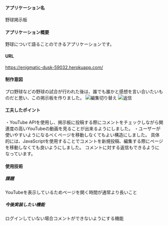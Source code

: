 #### アプリケーション名
野球掲示板
#### アプリケーション概要
野球について語ることのできるアプリケーションです。
#### URL
https://enigmatic-dusk-59032.herokuapp.com/
#### 制作意図
プロ野球などの野球の試合が行われた後は、誰でも誰かと感想を言い合いたいものだと思い、この掲示板を作りました。
![編集切り替え](https://user-images.githubusercontent.com/75056980/142479727-feb16d6b-4bc4-43c6-99ad-2176416f552c.gif)
![返信](https://user-images.githubusercontent.com/75056980/142479754-8cd3dd87-4adc-43d0-a40c-769c2510c911.gif)
#### 工夫したポイント
・YouTube APIを使用し、掲示板に投稿する際にコメントをチェックしながら関連度の高いYouTubeの動画を見ることが出来るようにしました。
・ユーザーが使いやすいようになるべくページを移動しなくてもよい構造にしました。
具体的には、JavaScriptを使用することでコメントを新規投稿、編集する際にページを移動しなくても良いようにしました。
コメントに対する返信もできるようになっています。
#### 使用技術

##### 課題
YouTubeを表示しているためページを開く時間が通常より長いこと
##### 今後実装したい機能
ログインしていない場合コメントができないようにする機能
